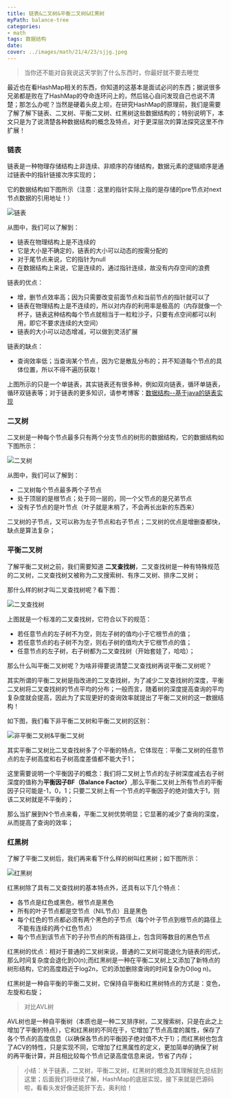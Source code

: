 ```yaml
---
title: 链表&二叉树&平衡二叉树&红黑树
myPath: balance-tree
categories:
- math
tags: 数据结构
date:
cover: ../images/math/21/4/23/sjjg.jpeg
---
```


> 当你还不能对自我说这天学到了什么东西时，你最好就不要去睡觉

最近也在看HashMap相关的东西，你知道的这基本是面试必问的东西；据说很多兄弟都是败在了HashMap的夺命连环问上的，然后铭心自问发现自己也说不清楚；那怎么办呢？当然是硬着头皮上呗，在研究HashMap的原理前，我们是需要了解了解下链表、二叉树、平衡二叉树、红黑树这些数据结构的；特别说明下，本文只是为了说清楚各种数据结构的概念及特点，对于更深层次的算法探究这里不作扩展！

### 链表

链表是一种物理存储结构上非连续、非顺序的存储结构，数据元素的逻辑顺序是通过链表中的指针链接次序实现的；

它的数据结构如下图所示（注意：这里的指针实际上指的是存储的pre节点对next节点数据的引用地址！）

![链表](https://s1.ax1x.com/2020/07/22/UHsQsS.png)

从图中，我们可以了解到：

- 链表在物理结构上是不连续的
- 它是大小是不确定的，链表的大小可以动态的按需分配的
- 对于尾节点来说，它的指针为null
- 在数据结构上来说，它是连续的，通过指针连续，故没有内存空间的浪费

链表的优点：

- 增，删节点效率高；因为只需要改变前面节点和当前节点的指针就可以了
- 链表在物理结构上是不连续的，所以对内存的利用率是极高的（内存就像一个杯子，链表这种结构每个节点就相当于一粒粒沙子，只要有点空间都可以利用，即它不要求连续的大空间）
- 链表的大小可以动态增减，可以做到灵活扩展

链表的缺点：

- 查询效率低；当查询某个节点，因为它是散乱分布的；并不知道每个节点的具体位置，所以不得不遍历获取！

上图所示的只是一个单链表，其实链表还有很多种，例如双向链表，循环单链表，循环双链表等；对于链表的更多知识，请参考博客：<a href="https://www.cnblogs.com/baixianlong/p/10759599.html" target="_blank">数据结构--基于java的链表实现</a>

### 二叉树

二叉树是一种每个节点最多只有两个分支节点的树形的数据结构，它的数据结构如下图所示：

![二叉树](https://s1.ax1x.com/2020/07/22/UHTvIx.png)

从图中，我们可以了解到：

- 二叉树每个节点最多两个子节点
- 处于顶层的是根节点；处于同一层的，同一个父节点的是兄弟节点
- 没有子节点的是叶节点（叶子就是末梢了，不会再长出新的东西来）

二叉树的子节点，又可以称为左子节点和右子节点；二叉树的优点是增删查都快，缺点是算法复杂；

### 平衡二叉树

了解平衡二叉树之前，我们需要知道 **二叉查找树**，二叉查找树是一种有特殊规范的二叉树，二叉查找树又被称为二叉搜索树、有序二叉树、排序二叉树；

那什么样的树才叫二叉查找树呢？看下图：

![二叉查找树](https://s1.ax1x.com/2020/07/22/UHLuAs.png)

上图就是一个标准的二叉查找树，它符合以下的规范：

- 若任意节点的左子树不为空，则左子树的值均小于它根节点的值；
- 若任意节点的右子树不为空，则右子树的值均大于它根节点的值；
- 任意节点的左子树，右子树都为二叉查找树（开始套娃了，哈哈）；

那么什么叫平衡二叉树呢？为啥非得要说清楚二叉查找树再说平衡二叉树呢？

其实所谓的平衡二叉树是指改进的二叉查找树，为了减少二叉查找树的深度，平衡二叉树将二叉查找树的节点平均的分布；一般而言，随着树的深度提高查询的平均复杂度就会提高，因此为了实现更好的查询效率就提出了平衡二叉树的这一数据结构！

如下图，我们看下非平衡二叉树和平衡二叉树的区别：

![非平衡二叉树&平衡二叉树](https://s1.ax1x.com/2020/07/22/UHXw6K.png)

其实平衡二叉树比二叉查找树多了个平衡的特点，它体现在：平衡二叉树的任意节点的左子树高度和右子树高度差值都不能大于1；

这里需要说明一个平衡因子的概念：我们将二叉树上节点的左子树深度减去右子树深度的值称为**平衡因子BF（Balance Factor）**,那么平衡二叉树上所有节点的平衡因子只可能是-1，0，1；只要二叉树上有一个节点的平衡因子的绝对值大于1，则该二叉树就是不平衡的；

那么当扩展到N个节点来看，平衡二叉树优势明显；它显著的减少了查询的深度，从而提高了查询的效率；

### 红黑树

了解了平衡二叉树后，我们再来看下什么样的树叫红黑树；如下图所示：

![红黑树](https://s1.ax1x.com/2020/07/22/UbPb4S.png)

红黑树除了具有二叉查找树的基本特点外，还具有以下几个特点：

- 各节点是红色或黑色，根节点是黑色
- 所有的叶子节点都是空节点（NIL节点）且是黑色
- 每个红色的节点都必须有两个黑色的子节点（每个叶子节点到根节点的路径上不能有连续的两个红色节点）
- 每个节点到该节点下的子孙节点的所有路径上，包含同等数目的黑色节点

红黑树的优点：相对于普通的二叉树来说，普通的二叉树可能退化为链表的形式，那么时间复杂度会退化到O(n);而红黑树是一种在平衡二叉树上又添加了新特点的树形结构，它的高度趋近于log2n，它的添加删除查询的时间复杂为O(log n)。

红黑树是一种自平衡的平衡二叉树，它保持自平衡和红黑树特点的方式是：变色，左旋和右旋；

> 对比AVL树

AVL树也是一种自平衡树（本质也是一种二叉排序树，二叉搜索树，只是在此之上增加了平衡的特点），它和红黑树的不同在于，它增加了节点高度的属性，保存了各个节点的高度信息（以确保各节点的平衡因子绝对值不大于1）；而红黑树也包含了ACV的特性，只是实现不同，它增加了红黑属性的定义，更加简单的确保了树的再平衡计算，并且相比较每个节点记录高度信息来说，节省了内存；

> 小结：关于链表，二叉树，平衡二叉树，红黑树的概念及其理解就先总结到这里；后面我们将继续了解，HashMap的底层实现，接下来就是巴源码啦，看看头发好像还能肝下去，奥利给！


